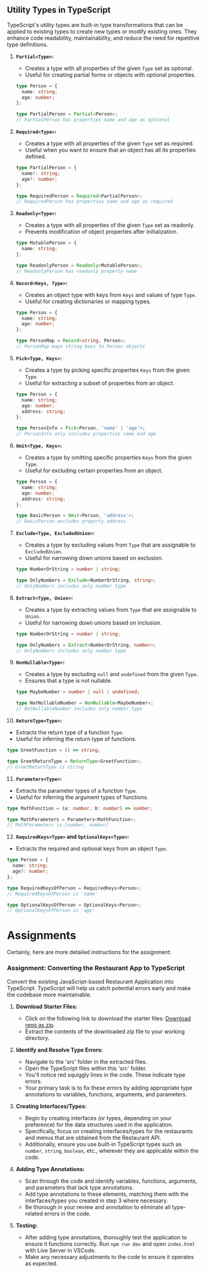 ## Utility Types in TypeScript

TypeScript's utility types are built-in type transformations that can be applied to existing types to create new types
or modify existing ones. They enhance code readability, maintainability, and reduce the need for repetitive type
definitions.

1. **`Partial<Type>`:**
    - Creates a type with all properties of the given `Type` set as optional.
    - Useful for creating partial forms or objects with optional properties.

   ```typescript
   type Person = {
     name: string;
     age: number;
   };
   
   type PartialPerson = Partial<Person>;
   // PartialPerson has properties name and age as optional
   ```

2. **`Required<Type>`:**
    - Creates a type with all properties of the given `Type` set as required.
    - Useful when you want to ensure that an object has all its properties defined.

   ```typescript
   type PartialPerson = {
     name?: string;
     age?: number;
   };
   
   type RequiredPerson = Required<PartialPerson>;
   // RequiredPerson has properties name and age as required
   ```

3. **`Readonly<Type>`:**
    - Creates a type with all properties of the given `Type` set as readonly.
    - Prevents modification of object properties after initialization.

   ```typescript
   type MutablePerson = {
     name: string;
   };
   
   type ReadonlyPerson = Readonly<MutablePerson>;
   // ReadonlyPerson has readonly property name
   ```

4. **`Record<Keys, Type>`:**
    - Creates an object type with keys from `Keys` and values of type `Type`.
    - Useful for creating dictionaries or mapping types.

   ```typescript
   type Person = {
     name: string;
     age: number;
   };
   
   type PersonMap = Record<string, Person>;
   // PersonMap maps string keys to Person objects
   ```

5. **`Pick<Type, Keys>`:**
    - Creates a type by picking specific properties `Keys` from the given `Type`.
    - Useful for extracting a subset of properties from an object.

   ```typescript
   type Person = {
     name: string;
     age: number;
     address: string;
   };
   
   type PersonInfo = Pick<Person, 'name' | 'age'>;
   // PersonInfo only includes properties name and age
   ```

6. **`Omit<Type, Keys>`:**
    - Creates a type by omitting specific properties `Keys` from the given `Type`.
    - Useful for excluding certain properties from an object.

   ```typescript
   type Person = {
     name: string;
     age: number;
     address: string;
   };
   
   type BasicPerson = Omit<Person, 'address'>;
   // BasicPerson excludes property address
   ```

7. **`Exclude<Type, ExcludedUnion>`:**
    - Creates a type by excluding values from `Type` that are assignable to `ExcludedUnion`.
    - Useful for narrowing down unions based on exclusion.

   ```typescript
   type NumberOrString = number | string;
   
   type OnlyNumbers = Exclude<NumberOrString, string>;
   // OnlyNumbers includes only number type
   ```

8. **`Extract<Type, Union>`:**
    - Creates a type by extracting values from `Type` that are assignable to `Union`.
    - Useful for narrowing down unions based on inclusion.

   ```typescript
   type NumberOrString = number | string;
   
   type OnlyNumbers = Extract<NumberOrString, number>;
   // OnlyNumbers includes only number type
   ```

9. **`NonNullable<Type>`:**
    - Creates a type by excluding `null` and `undefined` from the given `Type`.
    - Ensures that a type is not nullable.

   ```typescript
   type MaybeNumber = number | null | undefined;
   
   type NotNullableNumber = NonNullable<MaybeNumber>;
   // NotNullableNumber includes only number type
   ```

10. **`ReturnType<Type>`:**
- Extracts the return type of a function `Type`.
- Useful for inferring the return type of functions.

 ```typescript
 type GreetFunction = () => string;
 
 type GreetReturnType = ReturnType<GreetFunction>;
 // GreetReturnType is string
 ```

11. **`Parameters<Type>`:**
- Extracts the parameter types of a function `Type`.
- Useful for inferring the argument types of functions.

 ```typescript
 type MathFunction = (a: number, b: number) => number;
 
 type MathParameters = Parameters<MathFunction>;
 // MathParameters is [number, number]
 ```

12. **`RequiredKeys<Type>` and `OptionalKeys<Type>`:**
- Extracts the required and optional keys from an object `Type`.

 ```typescript
 type Person = {
   name: string;
   age?: number;
 };
 
 type RequiredKeysOfPerson = RequiredKeys<Person>;
 // RequiredKeysOfPerson is 'name'
 
 type OptionalKeysOfPerson = OptionalKeys<Person>;
 // OptionalKeysOfPerson is 'age'
 ```

# Assignments

Certainly, here are more detailed instructions for the assignment:

### Assignment: Converting the Restaurant App to TypeScript

Convert the existing JavaScript-based Restaurant Application into TypeScript. TypeScript will help us catch potential
errors early and make the codebase more maintainable.

1. **Download Starter Files:**
    - Click on the following link to download the starter files: [Download repo as zip](https://github.com/ilkkamtk/TS-3/archive/refs/heads/main.zip).
    - Extract the contents of the downloaded zip file to your working directory.

2. **Identify and Resolve Type Errors:**
    - Navigate to the 'src' folder in the extracted files.
    - Open the TypeScript files within this 'src' folder.
    - You'll notice red squiggly lines in the code. These indicate type errors.
    - Your primary task is to fix these errors by adding appropriate type annotations to variables, functions,
      arguments, and parameters.

3. **Creating Interfaces/Types:**
    - Begin by creating interfaces (or types, depending on your preference) for the data structures used in the
      application.
    - Specifically, focus on creating interfaces/types for the restaurants and menus that are obtained from the
      Restaurant API.
    - Additionally, ensure you use built-in TypeScript types such as `number`, `string`, `boolean`, etc., wherever they
      are applicable within the code.

4. **Adding Type Annotations:**
    - Scan through the code and identify variables, functions, arguments, and parameters that lack type annotations.
    - Add type annotations to these elements, matching them with the interfaces/types you created in step 3 where
      necessary.
    - Be thorough in your review and annotation to eliminate all type-related errors in the code.

5. **Testing:**
    - After adding type annotations, thoroughly test the application to ensure it functions correctly. Run `npm run dev`
      and open `index.html` with Live Server in VSCode.
    - Make any necessary adjustments to the code to ensure it operates as expected.
